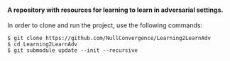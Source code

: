 #### A repository with resources for learning to learn in adversarial settings.

In order to clone and run the project, use the following commands:

```
$ git clone https://github.com/NullConvergence/Learning2LearnAdv
$ cd Learning2LearnAdv
$ git submodule update --init --recursive
```

